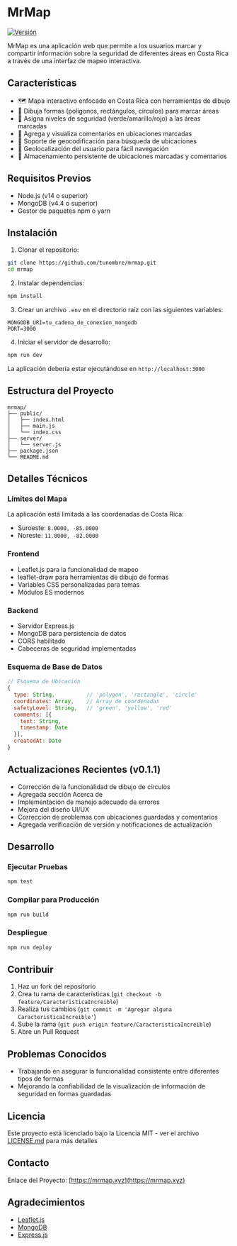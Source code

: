 # MrMap

[![Versión](https://img.shields.io/badge/versión-0.1.1-blue.svg)](https://mrmap.xyz)

MrMap es una aplicación web que permite a los usuarios marcar y compartir información sobre la seguridad de diferentes áreas en Costa Rica a través de una interfaz de mapeo interactiva.

## Características

- 🗺️ Mapa interactivo enfocado en Costa Rica con herramientas de dibujo
- 🎨 Dibuja formas (polígonos, rectángulos, círculos) para marcar áreas
- 🚦 Asigna niveles de seguridad (verde/amarillo/rojo) a las áreas marcadas
- 💬 Agrega y visualiza comentarios en ubicaciones marcadas
- 📍 Soporte de geocodificación para búsqueda de ubicaciones
- 📱 Geolocalización del usuario para fácil navegación
- 💾 Almacenamiento persistente de ubicaciones marcadas y comentarios

## Requisitos Previos

- Node.js (v14 o superior)
- MongoDB (v4.4 o superior)
- Gestor de paquetes npm o yarn

## Instalación

1. Clonar el repositorio:
```bash
git clone https://github.com/tunombre/mrmap.git
cd mrmap
```

2. Instalar dependencias:
```bash
npm install
```

3. Crear un archivo `.env` en el directorio raíz con las siguientes variables:
```
MONGODB_URI=tu_cadena_de_conexion_mongodb
PORT=3000
```

4. Iniciar el servidor de desarrollo:
```bash
npm run dev
```

La aplicación debería estar ejecutándose en `http://localhost:3000`

## Estructura del Proyecto

```
mrmap/
├── public/
│   ├── index.html
│   ├── main.js
│   └── index.css
├── server/
│   └── server.js
├── package.json
└── README.md
```

## Detalles Técnicos

### Límites del Mapa
La aplicación está limitada a las coordenadas de Costa Rica:
- Suroeste: `8.0000, -85.0000`
- Noreste: `11.0000, -82.0000`

### Frontend
- Leaflet.js para la funcionalidad de mapeo
- leaflet-draw para herramientas de dibujo de formas
- Variables CSS personalizadas para temas
- Módulos ES modernos

### Backend
- Servidor Express.js
- MongoDB para persistencia de datos
- CORS habilitado
- Cabeceras de seguridad implementadas

### Esquema de Base de Datos

```javascript
// Esquema de Ubicación
{
  type: String,          // 'polygon', 'rectangle', 'circle'
  coordinates: Array,    // Array de coordenadas
  safetyLevel: String,   // 'green', 'yellow', 'red'
  comments: [{
    text: String,
    timestamp: Date
  }],
  createdAt: Date
}
```

## Actualizaciones Recientes (v0.1.1)

- Corrección de la funcionalidad de dibujo de círculos
- Agregada sección Acerca de
- Implementación de manejo adecuado de errores
- Mejora del diseño UI/UX
- Corrección de problemas con ubicaciones guardadas y comentarios
- Agregada verificación de versión y notificaciones de actualización

## Desarrollo

### Ejecutar Pruebas
```bash
npm test
```

### Compilar para Producción
```bash
npm run build
```

### Despliegue
```bash
npm run deploy
```

## Contribuir

1. Haz un fork del repositorio
2. Crea tu rama de características (`git checkout -b feature/CaracteristicaIncreible`)
3. Realiza tus cambios (`git commit -m 'Agregar alguna CaracteristicaIncreible'`)
4. Sube la rama (`git push origin feature/CaracteristicaIncreible`)
5. Abre un Pull Request

## Problemas Conocidos

- Trabajando en asegurar la funcionalidad consistente entre diferentes tipos de formas
- Mejorando la confiabilidad de la visualización de información de seguridad en formas guardadas

## Licencia

Este proyecto está licenciado bajo la Licencia MIT - ver el archivo [LICENSE.md](LICENSE.md) para más detalles

## Contacto

Enlace del Proyecto: [https://mrmap.xyz](https://mrmap.xyz)

## Agradecimientos

- [Leaflet.js](https://leafletjs.com/)
- [MongoDB](https://www.mongodb.com/)
- [Express.js](https://expressjs.com/)
